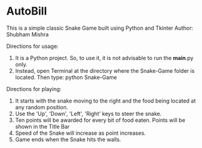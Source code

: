 # AutoBill
This is a simple classic Snake Game built using Python and Tkinter
Author: Shubham Mishra

Directions for usage:
1. It is a Python project. So, to use it, it is not advisable to run the __main__.py only.
2. Instead, open Terminal at the directory where the Snake-Game folder is located.
   Then type: 
        python Snake-Game 

Directions for playing:
1. It starts with the snake moving to the right and the food being located at any random position.
2. Use the 'Up', 'Down', 'Left', 'Right' keys to steer the snake.
3. Ten points will be awarded for every bit of food eaten. Points will be shown in the Title Bar
4. Speed of the Snake will increase as point increases.
5. Game ends when the Snake hits the walls.

